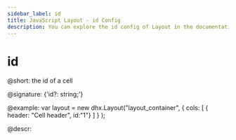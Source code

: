 ```yaml
---
sidebar_label: id
title: JavaScript Layout - id Config 
description: You can explore the id config of Layout in the documentation of the DHTMLX JavaScript UI library. Browse developer guides and API reference, try out code examples and live demos, and download a free 30-day evaluation version of DHTMLX Suite 7.
---
```


# id

@short: the id of a cell

@signature: {'id?: string;'}

@example:
var layout = new dhx.Layout("layout_container", {
        cols: [
            { header: "Cell header", id:"1"}
        ]
    }
);

@descr:

[comment]: # (@related: layout/init.md#initialize-layout)

